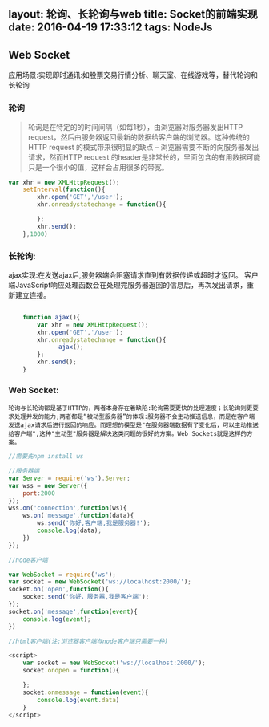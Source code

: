 layout: 轮询、长轮询与web
title: Socket的前端实现
date: 2016-04-19 17:33:12
tags: NodeJs
---

## Web Socket
  应用场景:实现即时通讯:如股票交易行情分析、聊天室、在线游戏等，替代轮询和长轮询

### 轮询
> 轮询是在特定的的时间间隔（如每1秒），由浏览器对服务器发出HTTP request，然后由服务器返回最新的数据给客户端的浏览器。这种传统的HTTP request 的模式带来很明显的缺点 – 浏览器需要不断的向服务器发出请求，然而HTTP request 的header是非常长的，里面包含的有用数据可能只是一个很小的值，这样会占用很多的带宽。
```javascript
var xhr = new XMLHttpRequest();
    setInterval(function(){
        xhr.open('GET','/user');
        xhr.onreadystatechange = function(){

        };
        xhr.send();
    },1000)

```

### 长轮询:
   ajax实现:在发送ajax后,服务器端会阻塞请求直到有数据传递或超时才返回。 客户端JavaScript响应处理函数会在处理完服务器返回的信息后，再次发出请求，重新建立连接。
```javascript

    function ajax(){
        var xhr = new XMLHttpRequest();
        xhr.open('GET','/user');
        xhr.onreadystatechange = function(){
              ajax();
        };
        xhr.send();
    }

```
### Web Socket:
    轮询与长轮询都是基于HTTP的，两者本身存在着缺陷:轮询需要更快的处理速度；长轮询则更要求处理并发的能力;两者都是“被动型服务器”的体现:服务器不会主动推送信息，而是在客户端发送ajax请求后进行返回的响应。而理想的模型是"在服务器端数据有了变化后，可以主动推送给客户端",这种"主动型"服务器是解决这类问题的很好的方案。Web Sockets就是这样的方案。

```javascript
//需要先npm install ws

//服务器端
var Server = require('ws').Server;
var wss = new Server({
    port:2000
});
wss.on('connection',function(ws){
    ws.on('message',function(data){
        ws.send('你好,客户端,我是服务器!');
        console.log(data);
    })
});

//node客户端

var WebSocket = require('ws');
var socket = new WebSocket('ws://localhost:2000/');
socket.on('open',function(){
    socket.send('你好，服务器,我是客户端');
});
socket.on('message',function(event){
    console.log(event);
})

//html客户端(注:浏览器客户端与node客户端只需要一种)

<script>
    var socket = new WebSocket('ws://localhost:2000/');
    socket.onopen = function(){

    };
    socket.onmessage = function(event){
        console.log(event.data)
    }
</script>


```